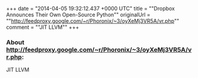 +++
date = "2014-04-05 19:32:12.437 +0000 UTC"
title = ""Dropbox Announces Their Own Open-Source Python""
originalUrl = ""http://feedproxy.google.com/~r/Phoronix/~3/oyXeMj3VR5A/vr.php""
comment = ""JIT LLVM""
+++

### About http://feedproxy.google.com/~r/Phoronix/~3/oyXeMj3VR5A/vr.php:

JIT LLVM
